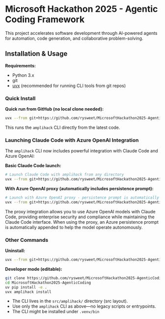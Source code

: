 # Microsoft Hackathon 2025 - Agentic Coding Framework

This project accelerates software development through AI-powered agents for
automation, code generation, and collaborative problem-solving.

## Installation & Usage

**Requirements:**

- Python 3.x
- git
- [uvx](https://github.com/astral-sh/uv) (recommended for running CLI tools from
  git repos)

### Quick Install

**Quick run from GitHub (no local clone needed):**

```sh
uvx --from git+https://github.com/rysweet/MicrosoftHackathon2025-AgenticCoding amplihack install
```

This runs the `amplihack` CLI directly from the latest code.

### Launching Claude Code with Azure OpenAI Integration

The `amplihack` CLI now includes powerful integration with Claude Code and Azure
OpenAI:

**Basic Claude Code launch:**

```sh
# Launch Claude Code with amplihack from any directory
uvx --from git+https://github.com/rysweet/MicrosoftHackathon2025-AgenticCoding amplihack launch
```

**With Azure OpenAI proxy (automatically includes persistence prompt):**

```sh
# Launch with Azure OpenAI proxy - persistence prompt is automatically included
uvx --from git+https://github.com/rysweet/MicrosoftHackathon2025-AgenticCoding amplihack launch --with-proxy-config ./azure.env
```

The proxy integration allows you to use Azure OpenAI models with Claude Code,
providing enterprise security and compliance while maintaining the Claude Code
interface. When using the proxy, an Azure persistence prompt is automatically
appended to help the model operate autonomously.

### Other Commands

**Uninstall:**

```sh
uvx --from git+https://github.com/rysweet/MicrosoftHackathon2025-AgenticCoding amplihack uninstall
```

**Developer mode (editable):**

```sh
git clone https://github.com/rysweet/MicrosoftHackathon2025-AgenticCoding.git
cd MicrosoftHackathon2025-AgenticCoding
uv pip install -e .
uvx amplihack install
```

- The CLI lives in the `src/amplihack/` directory (src layout).
- Use only the `amplihack` CLI as above—no legacy scripts or entrypoints.
- The CLI might be installed under `.venv/bin`
